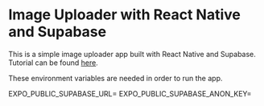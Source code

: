 # Image Uploader with React Native and Supabase

This is a simple image uploader app built with React Native and Supabase. Tutorial can be found [here](https://supabase.com/blog/react-native-storage).

These environment variables are needed in order to run the app.

EXPO_PUBLIC_SUPABASE_URL=
EXPO_PUBLIC_SUPABASE_ANON_KEY=
